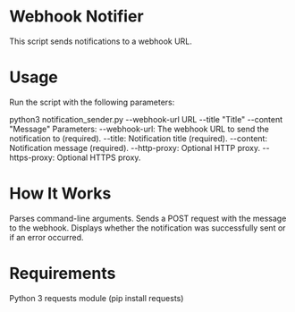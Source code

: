 # Webhook Notifier
This script sends notifications to a webhook URL.

# Usage
Run the script with the following parameters:

python3 notification_sender.py --webhook-url URL --title "Title" --content "Message"
Parameters:
--webhook-url: The webhook URL to send the notification to (required).
--title: Notification title (required).
--content: Notification message (required).
--http-proxy: Optional HTTP proxy.
--https-proxy: Optional HTTPS proxy.

# How It Works
Parses command-line arguments.
Sends a POST request with the message to the webhook.
Displays whether the notification was successfully sent or if an error occurred.


# Requirements
Python 3
requests module (pip install requests)